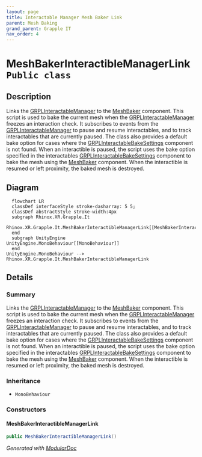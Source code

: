 ```yaml
---
layout: page
title: Interactable Manager Mesh Baker Link
parent: Mesh Baking
grand_parent: Grapple IT
nav_order: 4
---
```


# MeshBakerInteractibleManagerLink `Public class`

## Description

Links the [GRPLInteractableManager](./rhinoxxrgrappleit-GRPLInteractableManager) to
the [MeshBaker](./rhinoxxrgrappleit-MeshBaker) component. This script is used to bake the current
mesh when the [GRPLInteractableManager](./rhinoxxrgrappleit-GRPLInteractableManager) freezes an interaction check. It
subscribes to events from the [GRPLInteractableManager](./rhinoxxrgrappleit-GRPLInteractableManager) to pause and
resume interactables, and to track interactables that are currently paused. The class also provides a default bake
option for cases where the [GRPLInteractableBakeSettings](./rhinoxxrgrappleit-GRPLInteractableBakeSettings) component
is not
found. When an interactible is paused, the script uses the bake option specified in the
interactables [GRPLInteractableBakeSettings](./rhinoxxrgrappleit-GRPLInteractableBakeSettings) component to bake the
mesh using the [MeshBaker](./rhinoxxrgrappleit-MeshBaker) component. When the interactible is
resumed or left proximity, the baked mesh is destroyed.

## Diagram

```mermaid
  flowchart LR
  classDef interfaceStyle stroke-dasharray: 5 5;
  classDef abstractStyle stroke-width:4px
  subgraph Rhinox.XR.Grapple.It
  Rhinox.XR.Grapple.It.MeshBakerInteractibleManagerLink[[MeshBakerInteractibleManagerLink]]
  end
  subgraph UnityEngine
UnityEngine.MonoBehaviour[[MonoBehaviour]]
  end
UnityEngine.MonoBehaviour --> Rhinox.XR.Grapple.It.MeshBakerInteractibleManagerLink
```

## Details

### Summary

Links the [GRPLInteractableManager](./rhinoxxrgrappleit-GRPLInteractableManager) to
the [MeshBaker](./rhinoxxrgrappleit-MeshBaker) component. This script is used to bake the current
mesh when the [GRPLInteractableManager](./rhinoxxrgrappleit-GRPLInteractableManager) freezes an interaction check. It
subscribes to events from the [GRPLInteractableManager](./rhinoxxrgrappleit-GRPLInteractableManager) to pause and
resume interactables, and to track interactables that are currently paused. The class also provides a default bake
option for cases where the [GRPLInteractableBakeSettings](./rhinoxxrgrappleit-GRPLInteractableBakeSettings) component
is not
found. When an interactible is paused, the script uses the bake option specified in the
interactables [GRPLInteractableBakeSettings](./rhinoxxrgrappleit-GRPLInteractableBakeSettings) component to bake the
mesh using the [MeshBaker](./rhinoxxrgrappleit-MeshBaker) component. When the interactible is
resumed or left proximity, the baked mesh is destroyed.

### Inheritance

- `MonoBehaviour`

### Constructors

#### MeshBakerInteractibleManagerLink

```csharp
public MeshBakerInteractibleManagerLink()
```

*Generated with* [*ModularDoc*](https://github.com/hailstorm75/ModularDoc)
